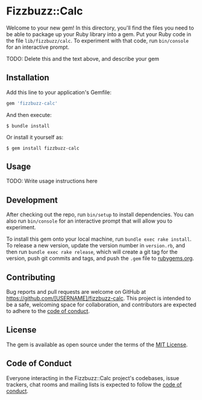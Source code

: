 # Fizzbuzz::Calc

Welcome to your new gem! In this directory, you'll find the files you need to be able to package up your Ruby library into a gem. Put your Ruby code in the file `lib/fizzbuzz/calc`. To experiment with that code, run `bin/console` for an interactive prompt.

TODO: Delete this and the text above, and describe your gem

## Installation

Add this line to your application's Gemfile:

```ruby
gem 'fizzbuzz-calc'
```

And then execute:

    $ bundle install

Or install it yourself as:

    $ gem install fizzbuzz-calc

## Usage

TODO: Write usage instructions here

## Development

After checking out the repo, run `bin/setup` to install dependencies. You can also run `bin/console` for an interactive prompt that will allow you to experiment.

To install this gem onto your local machine, run `bundle exec rake install`. To release a new version, update the version number in `version.rb`, and then run `bundle exec rake release`, which will create a git tag for the version, push git commits and tags, and push the `.gem` file to [rubygems.org](https://rubygems.org).

## Contributing

Bug reports and pull requests are welcome on GitHub at https://github.com/[USERNAME]/fizzbuzz-calc. This project is intended to be a safe, welcoming space for collaboration, and contributors are expected to adhere to the [code of conduct](https://github.com/[USERNAME]/fizzbuzz-calc/blob/master/CODE_OF_CONDUCT.md).


## License

The gem is available as open source under the terms of the [MIT License](https://opensource.org/licenses/MIT).

## Code of Conduct

Everyone interacting in the Fizzbuzz::Calc project's codebases, issue trackers, chat rooms and mailing lists is expected to follow the [code of conduct](https://github.com/[USERNAME]/fizzbuzz-calc/blob/master/CODE_OF_CONDUCT.md).
